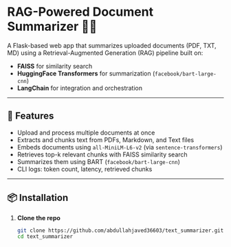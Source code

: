 # RAG-Powered Document Summarizer 🧠📄

A Flask-based web app that summarizes uploaded documents (PDF, TXT, MD) using a Retrieval-Augmented Generation (RAG) pipeline built on:
- **FAISS** for similarity search
- **HuggingFace Transformers** for summarization (`facebook/bart-large-cnn`)
- **LangChain** for integration and orchestration

---

## 🚀 Features

- Upload and process multiple documents at once
- Extracts and chunks text from PDFs, Markdown, and Text files
- Embeds documents using `all-MiniLM-L6-v2` (via `sentence-transformers`)
- Retrieves top-k relevant chunks with FAISS similarity search
- Summarizes them using BART (`facebook/bart-large-cnn`)
- CLI logs: token count, latency, retrieved chunks

---

## 📦 Installation

1. **Clone the repo**
   ```bash
   git clone https://github.com/abdullahjaved36603/text_summarizer.git
   cd text_summarizer


